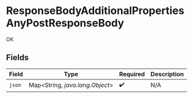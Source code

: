 # ResponseBodyAdditionalPropertiesAnyPostResponseBody

OK


## Fields

| Field                           | Type                            | Required                        | Description                     |
| ------------------------------- | ------------------------------- | ------------------------------- | ------------------------------- |
| `json`                          | Map<String, *java.lang.Object*> | :heavy_check_mark:              | N/A                             |